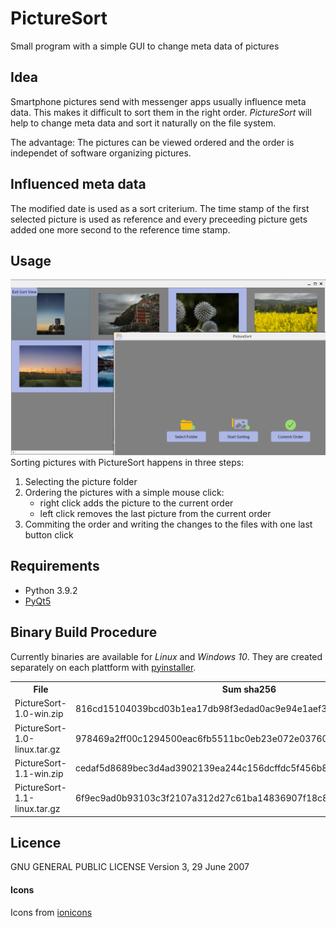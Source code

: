 # PictureSort
Small program with a simple GUI to change meta data of pictures

## Idea
Smartphone pictures send with messenger apps usually influence meta data. This makes it difficult to sort them in the right order. 
*PictureSort* will help to change meta data and sort it naturally on the file system. 

The advantage: The pictures can be viewed ordered and the order is independet of software organizing pictures.

## Influenced meta data
The modified date is used as a sort criterium.
The time stamp of the first selected picture is used as reference and every preceeding picture gets added one more second to the reference time stamp.  

## Usage
![PictureSort Screenshot](/img/ps.png "PictureSort Screenshot")
Sorting pictures with PictureSort happens in three steps:
1. Selecting the picture folder
2. Ordering the pictures with a simple mouse click:
     - right click adds the picture to the current order
     - left click removes the last picture from the current order
3. Commiting the order and writing the changes to the files with one last button click

## Requirements
- Python 3.9.2
- [PyQt5](https://pypi.org/project/PyQt5/5.6/ "PyQt5")

## Binary Build Procedure
Currently binaries are available for *Linux* and *Windows 10*.
They are created separately on each plattform with [pyinstaller](https://pypi.org/project/pyinstaller/ "pyinstaller").
<table>
     <tr>
          <th columnspan="3">File</th>
          <th>Sum sha256</th>
          <th>Plattform</th>
     </tr>
     <tr>
          <td>PictureSort-1.0-win.zip</td>
          <td>816cd15104039bcd03b1ea17db98f3edad0ac9e94e1aef370dc1da00e1681b9c</td>
          <td>Windows 10</td>
     </tr>
     <tr>
          <td>PictureSort-1.0-linux.tar.gz</td>
          <td>978469a2ff00c1294500eac6fb5511bc0eb23e072e037608865177b53e43c21b</td>
          <td>Linux</td>
     </tr>
     <tr>
          <td>PictureSort-1.1-win.zip</td>
          <td>cedaf5d8689bec3d4ad3902139ea244c156dcffdc5f456b8cf6ebc27ab3e34b4</td>
          <td>Windows 10</td>
     </tr>
     <tr>
          <td>PictureSort-1.1-linux.tar.gz</td>
          <td>6f9ec9ad0b93103c3f2107a312d27c61ba14836907f18c8d5301b31d6c361599</td>
          <td>Linux</td>
     </tr>
</table>


## Licence
GNU GENERAL PUBLIC LICENSE
Version 3, 29 June 2007

#### Icons
Icons from [ionicons](https://github.com/ionic-team/ionicons "ionicons")
